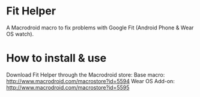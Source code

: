 # Fit Helper
A Macrodroid macro to fix problems with Google Fit (Android Phone &amp; Wear OS watch).

# How to install &amp; use
Download Fit Helper through the Macrodroid store:
Base macro: http://www.macrodroid.com/macrostore?id=5594
Wear OS Add-on: http://www.macrodroid.com/macrostore?id=5595